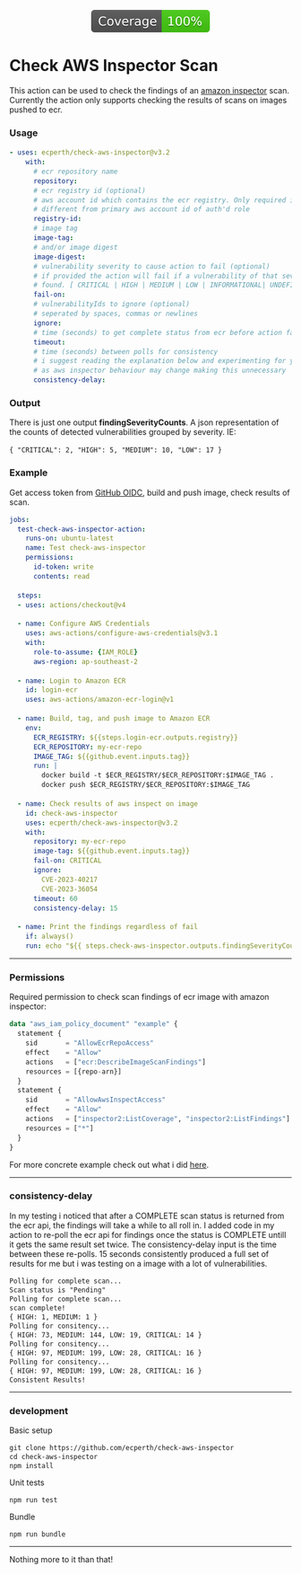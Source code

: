 
<p align="center">
  <img src="badges/coverage.svg">
</p>

# Check AWS Inspector Scan #

This action can be used to check the findings of an [amazon inspector](https://docs.aws.amazon.com/inspector/latest/user/what-is-inspector.html) scan. Currently the action only supports checking the results of scans on images pushed to ecr.

### Usage ###
```yml
- uses: ecperth/check-aws-inspector@v3.2
    with:
      # ecr repository name
      repository:
      # ecr registry id (optional)
      # aws account id which contains the ecr registry. Only required if
      # different from primary aws account id of auth'd role
      registry-id:
      # image tag
      image-tag:
      # and/or image digest
      image-digest:
      # vulnerability severity to cause action to fail (optional)
      # if provided the action will fail if a vulnerability of that severity or higher is 
      # found. [ CRITICAL | HIGH | MEDIUM | LOW | INFORMATIONAL| UNDEFINED ]
      fail-on:
      # vulnerabilityIds to ignore (optional)
      # seperated by spaces, commas or newlines
      ignore:
      # time (seconds) to get complete status from ecr before action fails
      timeout:
      # time (seconds) between polls for consistency
      # i suggest reading the explanation below and experimenting for yourself
      # as aws inspector behaviour may change making this unnecessary
      consistency-delay:
```
### Output ###
There is just one output **findingSeverityCounts**. A json representation of the counts of detected vulnerabilities grouped by severity. IE: 

```{ "CRITICAL": 2, "HIGH": 5, "MEDIUM": 10, "LOW": 17 }```

### Example ###

Get access token from [GitHub OIDC](https://docs.github.com/en/actions/deployment/security-hardening-your-deployments/configuring-openid-connect-in-amazon-web-services), build and push image, check results of scan.

```yml
jobs:
  test-check-aws-inspector-action:
    runs-on: ubuntu-latest
    name: Test check-aws-inspector
    permissions:
      id-token: write
      contents: read

  steps:
  - uses: actions/checkout@v4

  - name: Configure AWS Credentials
    uses: aws-actions/configure-aws-credentials@v3.1
    with:
      role-to-assume: {IAM_ROLE}
      aws-region: ap-southeast-2

  - name: Login to Amazon ECR
    id: login-ecr
    uses: aws-actions/amazon-ecr-login@v1

  - name: Build, tag, and push image to Amazon ECR
    env:
      ECR_REGISTRY: ${{steps.login-ecr.outputs.registry}}
      ECR_REPOSITORY: my-ecr-repo
      IMAGE_TAG: ${{github.event.inputs.tag}}
      run: |
        docker build -t $ECR_REGISTRY/$ECR_REPOSITORY:$IMAGE_TAG .
        docker push $ECR_REGISTRY/$ECR_REPOSITORY:$IMAGE_TAG

  - name: Check results of aws inspect on image
    id: check-aws-inspector
    uses: ecperth/check-aws-inspector@v3.2
    with:
      repository: my-ecr-repo
      image-tag: ${{github.event.inputs.tag}}
      fail-on: CRITICAL
      ignore: 	
        CVE-2023-40217
        CVE-2023-36054
      timeout: 60
      consistency-delay: 15

  - name: Print the findings regardless of fail
    if: always()
    run: echo "${{ steps.check-aws-inspector.outputs.findingSeverityCounts }}" 
```
---
### Permissions ###
Required permission to check scan findings of ecr image with amazon inspector:

```terraform
data "aws_iam_policy_document" "example" {
  statement {
    sid       = "AllowEcrRepoAccess"
    effect    = "Allow"
    actions   = ["ecr:DescribeImageScanFindings"]
    resources = [{repo-arn}]
  }
  statement {
    sid       = "AllowAwsInspectAccess"
    effect    = "Allow"
    actions   = ["inspector2:ListCoverage", "inspector2:ListFindings"]
    resources = ["*"]
  }
}
```
For more concrete example check out what i did [here](https://github.com/ecperth/check-aws-inspector-test/).

---
### consistency-delay ###
In my testing i noticed that after a COMPLETE scan status is returned from the ecr api, the findings will take a while to all roll in. I added code in my action to re-poll the ecr api for findings once the status is COMPLETE untill it gets the same result set twice. The consistency-delay input is the time between these re-polls. 15 seconds consistently produced a full set of results for me but i was testing on a image with a lot of vulnerabilities.

```
Polling for complete scan...
Scan status is "Pending"
Polling for complete scan...
scan complete!
{ HIGH: 1, MEDIUM: 1 }
Polling for consitency...
{ HIGH: 73, MEDIUM: 144, LOW: 19, CRITICAL: 14 }
Polling for consitency...
{ HIGH: 97, MEDIUM: 199, LOW: 28, CRITICAL: 16 }
Polling for consitency...
{ HIGH: 97, MEDIUM: 199, LOW: 28, CRITICAL: 16 }
Consistent Results!
```
---
### development ###
Basic setup
```
git clone https://github.com/ecperth/check-aws-inspector
cd check-aws-inspector
npm install
```

Unit tests
```
npm run test
```

Bundle
```
npm run bundle
```
---

Nothing more to it than that!
